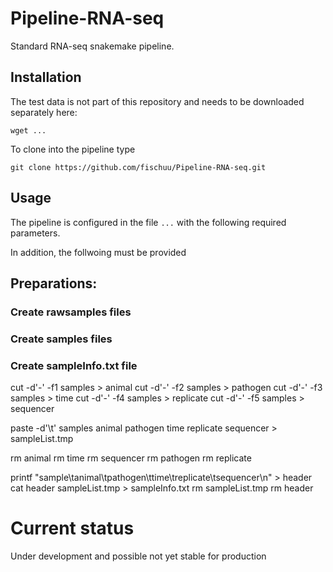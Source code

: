 # Pipeline-RNA-seq
Standard RNA-seq snakemake pipeline.

## Installation
The test data is not part of this repository and needs to be downloaded separately here:
 
```
wget ...
```

To clone into the pipeline type

```
git clone https://github.com/fischuu/Pipeline-RNA-seq.git
```
## Usage
The pipeline is configured in the file `...` with the following required parameters.

In addition, the follwoing must be provided

## Preparations:

### Create rawsamples files

### Create samples files

### Create sampleInfo.txt file
cut -d'-' -f1 samples > animal
cut -d'-' -f2 samples > pathogen
cut -d'-' -f3 samples > time
cut -d'-' -f4 samples > replicate
cut -d'-' -f5 samples > sequencer


paste -d'\t' samples animal pathogen time replicate sequencer > sampleList.tmp

rm animal
rm time
rm sequencer
rm pathogen
rm replicate

printf "sample\tanimal\tpathogen\ttime\treplicate\tsequencer\n" > header
cat header sampleList.tmp > sampleInfo.txt
rm sampleList.tmp
rm header

# Current status
Under development and possible not yet stable for production
